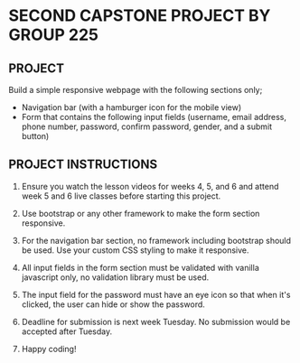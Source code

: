 # SECOND CAPSTONE PROJECT BY GROUP 225

## PROJECT

Build a simple responsive webpage with the following sections only;

- Navigation bar (with a hamburger icon for the mobile view)
- Form that contains the following input fields (username, email address, phone number, password, confirm password, gender, and a submit button)

## PROJECT INSTRUCTIONS

1. Ensure you watch the lesson videos for weeks 4, 5, and 6 and attend week 5 and 6 live classes before starting this project.

2. Use bootstrap or any other framework to make the form section responsive.

3. For the navigation bar section, no framework including bootstrap should be used. Use your custom CSS styling to make it responsive.

4. All input fields in the form section must be validated with vanilla javascript only, no validation library must be used.

5. The input field for the password must have an eye icon so that when it's clicked, the user can hide or show the password.

6. Deadline for submission is next week Tuesday. No submission would be accepted after Tuesday.

7. Happy coding!
